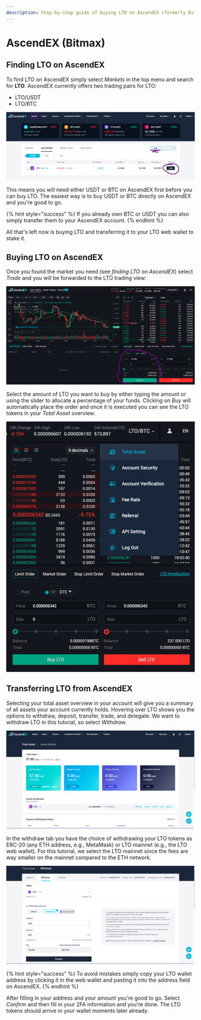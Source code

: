 ```yaml
---
description: Step-by-step guide of buying LTO on AscendEX (formerly Bitmax).
---
```


# AscendEX \(Bitmax\)

## Finding LTO on AscendEX

To find LTO on AscendEX simply select _Markets_ in the top menu and search for **LTO**. AscendEX currently offers two trading pairs for LTO:

* LTO/USDT
* LTO/BTC

![Search the Market for LTO and you will find a USDT and BTC market.](../../../.gitbook/assets/screen-shot-2021-06-01-at-17.15.00.png)

This means you will need either USDT or BTC on AscendEX first before you can buy LTO. The easiest way is to buy USDT or BTC directly on AscendEX and you're good to go. 

{% hint style="success" %}
 If you already own BTC or USDT you can also simply transfer them to your AscendEX account.
{% endhint %}

All that's left now is buying LTO and transferring it to your LTO web wallet to stake it.

## Buying LTO on AscendEX

Once you found the market you need \(see _finding LTO on AscendEX_\) select _Trade_ and you will be forwarded to the LTO trading view:

![The LTO trading view shows the LTO market, the order books and lets you buy LTO.](../../../.gitbook/assets/screen-shot-2021-06-01-at-19.32.36.png)

Select the amount of LTO you want to buy by either typing the amount or using the slider to allocate a percentage of your funds. Clicking on _Buy_ will automatically place the order and once it is executed you can see the LTO tokens in your _Total Asset_ overview.

![](../../../.gitbook/assets/screen-shot-2021-06-03-at-21.01.51.png)

## Transferring LTO from AscendEX

Selecting your total asset overview in your account will give you a summary of all assets your account currently holds. Hovering over LTO shows you the options to withdraw, deposit, transfer, trade, and delegate. We want to withdraw LTO in this tutorial, so select _Withdraw_.

![Your total asset overview will include your LTO tokens and the withdrawal option.](../../../.gitbook/assets/screen-shot-2021-06-03-at-21.05.02.png)

In the withdraw tab you have the choice of withdrawing your LTO tokens as ERC-20 \(any ETH address, e.g., MetaMask\) or LTO mainnet \(e.g., the LTO web wallet\). For this tutorial, we select the LTO mainnet since the fees are way smaller on the mainnet compared to the ETH network.  

![Withdrawing LTO on AscendEX is available for ERC-20 or LTO mainnet.](../../../.gitbook/assets/screen-shot-2021-06-03-at-21.07.15.png)

{% hint style="success" %}
To avoid mistakes simply copy your LTO wallet address by clicking it in the web wallet and pasting it into the address field on AscendEX.
{% endhint %}

After filling in your address and your amount you're good to go. Select _Confirm_ and then fill in your 2FA information and you're done. The LTO tokens should arrive in your wallet moments later already.

